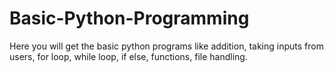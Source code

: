 # Basic-Python-Programming

Here you will get the basic python programs like addition, taking inputs from users, for loop, while loop, if else, functions, file handling.

